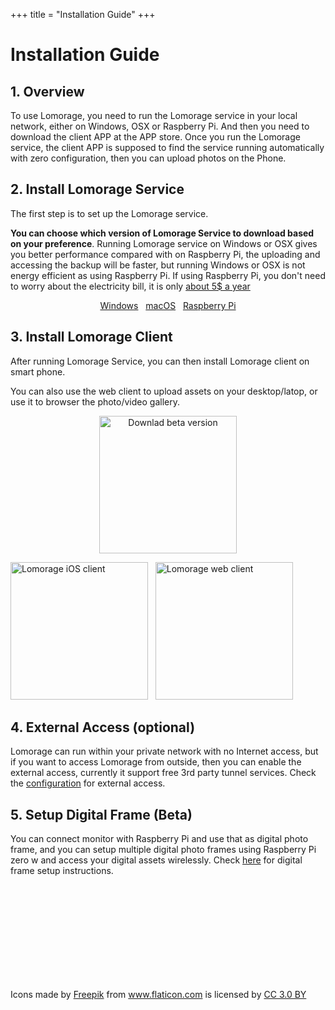 +++
title = "Installation Guide"
+++

# Installation Guide

## 1. Overview

To use Lomorage, you need to run the Lomorage service in your local network, either on Windows, OSX or Raspberry Pi. And then you need to download the client APP at the APP store. Once you run the Lomorage service, the client APP is supposed to find the service running automatically with zero configuration, then you can upload photos on the Phone.

## 2. Install Lomorage Service

The first step is to set up the Lomorage service.

**You can choose which version of Lomorage Service to download based on your preference**. Running Lomorage service on Windows or OSX gives you better performance compared with on Raspberry Pi, the uploading and accessing the backup will be faster, but running Windows or OSX is not energy efficient as using Raspberry Pi. If using Raspberry Pi, you don't need to worry about the electricity bill, it is only [about 5$ a year](https://raspberrypi.stackexchange.com/questions/5033/how-much-energy-does-the-raspberry-pi-consume-in-a-day)

<p align="center">
<a href="/installation-win" title="Install Lomorage for Windows" class="badge windows">Windows</a>
&nbsp;
<a href="/installation-osx" title="Install Lomorage for macOS" class="badge">macOS</a>
&nbsp;
<a href="/installation-pi" title="Install Lomorage for Raspberry Pi" class="badge raspberrypi">Raspberry Pi</a>
</p>

## 3. Install Lomorage Client

After running Lomorage Service, you can then install Lomorage client on smart phone.

You can also use the web client to upload assets on your desktop/latop, or use it to browser the photo/video gallery.


<p align="center">
<a href="/installation-android"><img alt="Downlad beta version" src="/img/installation/app-store-google-beta.svg" width="220"></a>

<a href="/installation-ios"><img alt="Lomorage iOS client" src="/img/installation/app-store-ios.svg" width="220"></a>
&nbsp;
<a href="/installation-web"><img alt="Lomorage web client" src="/img/installation/browser.png" width="220"></a>
</p>

## 4. External Access (optional)

Lomorage can run within your private network with no Internet access, but if you want to access Lomorage from outside, then you can enable the external access, currently it support free 3rd party tunnel services. Check the [configuration](/external-access) for external access.

## 5. Setup Digital Frame (Beta)

You can connect monitor with Raspberry Pi and use that as digital photo frame, and you can setup multiple digital photo frames using Raspberry Pi zero w and access your digital assets wirelessly. Check [here](/install-frame) for digital frame setup instructions. 

<br/><br/><br/><br/><br/><br/><br/><br/><br/>
<div>Icons made by <a href="https://www.flaticon.com/authors/freepik" title="Freepik">Freepik</a> from <a href="https://www.flaticon.com/"             title="Flaticon">www.flaticon.com</a> is licensed by <a href="http://creativecommons.org/licenses/by/3.0/"             title="Creative Commons BY 3.0" target="_blank">CC 3.0 BY</a></div>
